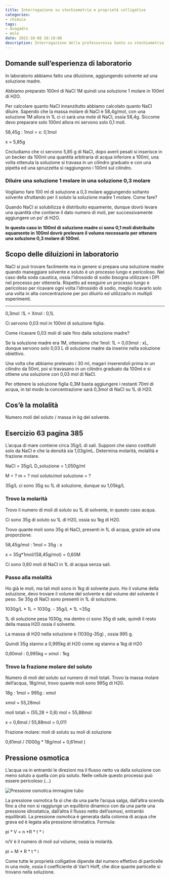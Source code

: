```yaml
---
title: Interrogazione su stechiometria e proprietà colligative
categories:
- chimica
tags:
- Avogadro
- mole
date: 2022-10-08 10:19:00
description: Interrogazione della professoressa Santo su stechiometria, molarità, molalità, frazione molare, esperienza di diluizione in laboratorio e pressione osmotica.
---
```


## Domande sull’esperienza di laboratorio

In laboratorio abbiamo fatto una diluizione, aggiungendo solvente ad una soluzione madre. 

Abbiamo preparato 100ml di NaCl 1M quindi una soluzione 1 molare in 100ml di H2O. 

Per calcolare quanto NaCl innanzitutto abbiamo calcolato quanto NaCl diluire. Sapendo che la massa molare di NaCl è 58,4g/mol, con una soluzione 1M allora in 1L ci ci sarà una mole di NaCl, ossia 58,4g. Siccome devo preparare solo 100ml allora mi servono solo 0,1 moli.

58,45g : 1mol = x: 0,1mol

x = 5,85g

Cncludiamo che ci servono 5,85 g di NaCl, dopo averli pesati si inserisce in un becker da 100ml una quantità arbitraria di acqua inferiore a 100ml, una volta ottenuta la soluzione si travasa in un cilindro graduato e con una pipetta ed una spruzzetta si raggiungono i 100ml sul cilindro.

### Diluire una soluzione 1 molare in una soluzione 0,3 molare

Vogliamo fare 100 ml di soluzione a 0,3 molare aggiungendo soltanto solvente sfruttando per il soluto la soluzione madre 1 molare. Come fare?

Quando NaCl si solubilizza è distribuito equamente, dunque dovrò levare una quantità che contiene il dato numero di moli, per successivamente aggiungere un po’ di H2O. 

**In questo caso in 100ml di soluzione madre ci sono 0,1 moli distribuite equamente in 100ml dovrò prelevare il volume necessario per ottenere una soluzione 0,3 molare di 100ml.**

## Scopo  delle diluizioni in laboratorio

NaCl si può trovare facilmente ma in genere si prepara una soluzione madre quando maneggiare solvente e soluto è un processo lungo e pericoloso. Nel caso della soda caustica, ossia l’idrossido di sodio bisogna utilizzare i DPI nel processo per ottenerla. Rispetto ad eseguire un processo lungo e pericoloso per ricavare ogni volta l’idrossido di sodio, meglio ricavarlo solo una volta in alta concentrazione per poi diluirlo ed utilizzarlo in multipli esperimenti.

----

0,3mol :1L = Xmol : 0,1L

Ci servono 0,03 mol in 100ml di soluzione figlia. 

Come ricavare  0,03 moli di sale fino dalla soluzione madre?

Se la soluzione madre era 1M, otteniamo che 1mol: 1L = 0,03mol : xL, dunque servono solo 0,03 L di soluzione madre da inserire nella soluzione obiettivo. 

Una volta che abbiamo prelevato i 30 ml, magari inserendoli prima in un cilindro da 50ml, poi si travasano in un cilindro graduato da 100ml e si ottiene una soluzione con 0,03 mol di NaCl. 

Per ottenere la soluzione figlia 0,3M basta aggiungere i restanti 70ml di acqua, in tal modo la concentrazione sarà 0,3mol di NaCl su 1L di H20.

## Cos’è la molalità

Numero moli del soluto / massa in kg del solvente. 

## Esercizio 63 pagina 385

L’acqua di mare contiene circa 35g/L di sali. Supponi che siano costituiti solo da NaCl e che la densità sia 1,03g/mL. Determina molarità, molalità e frazione molare.

NaCl = 35g/L
D_soluzione = 1,050g/ml

M = ?
m = ?
mol soluto/mol soluzione = ?

35g/L ci sono 35g su 1L di soluzione, dunque su 1,05kg/L

### Trovo la molarità

Trovo il numero di moli di soluto su 1L di solvente, in questo caso acqua. 

Ci sono 35g di soluto su 1L di H20, ossia su 1kg di H20. 

Trovo quante moli sono 35g di NaCl, presenti in 1L di acqua, grazie ad una proporzione.

58,45g/mol : 1mol = 35g : x

x  = 35g*1mol/(58,45g/mol) = 0,60M

Ci sono 0,60 moli di NaCl in 1L di acqua senza sali.

### Passo alla molalità

Ho già le moli, ma tali moli sono in 1kg di solvente puro. Ho il volume della soluzione, devo trovare il volume del solvente e dal volume del solvente il peso. Se 35g di NaCl sono presenti in 1L di soluzione.

1030g/L * 1L = 1030g. - 35g/L * 1L =35g 

1L di soluzione pesa 1030g, ma dentro ci sono 35g di sale, quindi il resto della massa H20 ossia il solvente. 

La massa di H20 nella soluzione è (1030g-35g) , ossia 995 g.

Quindi 35g stanno a 0,995kg di H20 come xg stanno a 1kg di H20

0,60mol : 0,995kg = xmol : 1kg

### Trovo la frazione molare del soluto

Numero di moli del soluto sul numero di moli totali. Trovo la massa molare dell’acqua, 18g/mol, trovo quante moli sono 995g di H20. 

18g : 1mol = 995g : xmol

xmol = 55,28mol

moli totali = (55,28 + 0,6) mol = 55,88mol

x = 0,6mol / 55,88mol = 0,011

Frazione molare: moli di soluto su moli di soluzione

0,61mol / (1000g * 18g/mol + 0,61mol ) 


## Pressione osmotica

L’acqua va in entrambi le direzioni ma il flusso netto va dalla soluzione con meno soluto a quella con più soluto. Nelle cellule questo processo può essere pericoloso (...)

![Pressione osmotica immagine tubo](/scuola/chimica/pressione-osmotica.svg "Immagine della pressione osmotica che agisce tra due soluzioni differenti")


La pressione osmotica fa sì che da una parte l’acqua salga, dall’altra scenda fino a che non si raggiunge un equilibrio dinamico con da una parte una pressione idrostatica, dall’altra il flusso netto dell’osmosi, entrambi equilibrati. La pressione osmotica è generata dalla colonna di acqua che grava ed è legata alla pressione idrostatica. Formula:

pi * V = n *R * t * i

n/V è il numero di moli sul volume, ossia la molarità.

pi = M * R * t * i

Come tutte le proprietà colligative dipende dal numero effettivo di particelle in una mole, ossia il coefficiente di Van't Hoff, che dice quante particelle si trovano nella soluzione.
